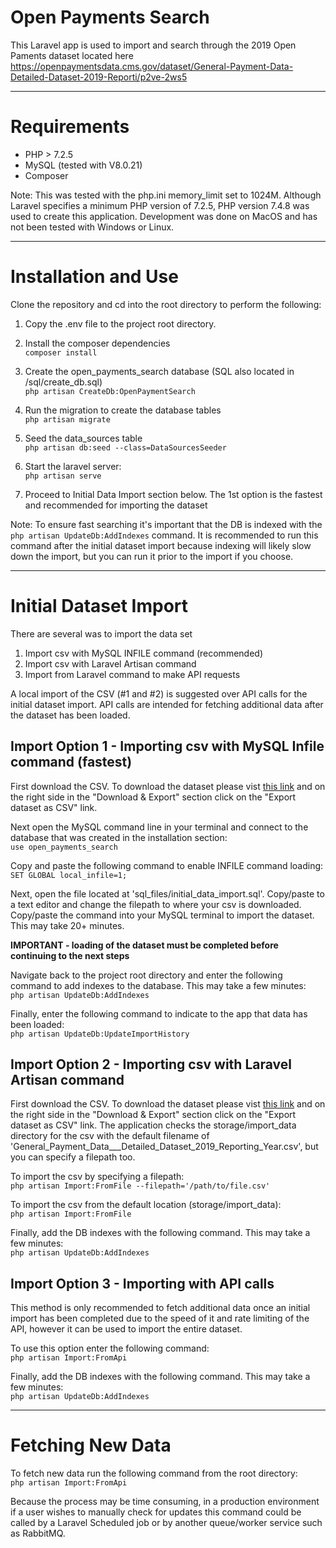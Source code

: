 # Open Payments Search
This Laravel app is used to import and search through the 2019 Open Paments dataset located here 
https://openpaymentsdata.cms.gov/dataset/General-Payment-Data-Detailed-Dataset-2019-Reporti/p2ve-2ws5

___

# Requirements
- PHP > 7.2.5
- MySQL (tested with V8.0.21)
- Composer

Note: This was tested with the php.ini memory_limit set to 1024M. Although Laravel specifies a minimum PHP version of 7.2.5, PHP version 7.4.8 was used to create this application. Development was done on MacOS and has not been tested with Windows or Linux.
___

# Installation and Use
Clone the repository and cd into the root directory to perform the following:

1. Copy the .env file to the project root directory.

2. Install the composer dependencies  
`composer install` 

3. Create the open_payments_search database (SQL also located in /sql/create_db.sql)  
`php artisan CreateDb:OpenPaymentSearch`

4. Run the migration to create the database tables   
`php artisan migrate`

5. Seed the data_sources table  
`php artisan db:seed --class=DataSourcesSeeder`

6. Start the laravel server:  
`php artisan serve`

7. Proceed to Initial Data Import section below. The 1st option is the fastest and recommended for importing the dataset

Note: To ensure fast searching it's important that the DB is indexed with the `php artisan UpdateDb:AddIndexes` command. It is recommended to run this command after the initial dataset import because indexing will likely slow down the import, but you can run it prior to the import if you choose.

___

# Initial Dataset Import

There are several was to import the data set
1. Import csv with MySQL INFILE command (recommended)
2. Import csv with Laravel Artisan command
3. Import from Laravel command to make API requests

A local import of the CSV (#1 and #2) is suggested over API calls for the initial dataset import. API calls are intended for fetching additional data after the dataset has been loaded.

## **Import Option 1 - Importing csv with MySQL Infile command (fastest)**

First download the CSV. To download the dataset please vist [this link](https://dev.socrata.com/foundry/openpaymentsdata.cms.gov/p2ve-2ws5) and on the right side in the "Download & Export" section click on the "Export dataset as CSV" link.

Next open the MySQL command line in your terminal and connect to the database that was created in the installation section:  
`use open_payments_search`

Copy and paste the following command to enable INFILE command loading:  
`SET GLOBAL local_infile=1;`

Next, open the file located at 'sql_files/initial_data_import.sql'. Copy/paste to a text editor and change the filepath to where your csv is downloaded. Copy/paste the command into your MySQL terminal to import the dataset. This may take 20+ minutes.

**IMPORTANT - loading of the dataset must be completed before continuing to the next steps**

Navigate back to the project root directory and enter the following command to add indexes to the database. This may take a few minutes:  
`php artisan UpdateDb:AddIndexes`

Finally, enter the following command to indicate to the app that data has been loaded:  
`php artisan UpdateDb:UpdateImportHistory`

## **Import Option 2 - Importing csv with Laravel Artisan command**

First download the CSV. To download the dataset please vist [this link](https://dev.socrata.com/foundry/openpaymentsdata.cms.gov/p2ve-2ws5) and on the right side in the "Download & Export" section click on the "Export dataset as CSV" link. The application checks the storage/import_data directory for the csv with the default filename of 'General_Payment_Data___Detailed_Dataset_2019_Reporting_Year.csv', but you can specify a filepath too.

To import the csv by specifying a filepath:  
`php artisan Import:FromFile --filepath='/path/to/file.csv'`

To import the csv from the default location (storage/import_data):  
`php artisan Import:FromFile`

Finally, add the DB indexes with the following command. This may take a few minutes:  
`php artisan UpdateDb:AddIndexes`

## **Import Option 3 - Importing with API calls** 

This method is only recommended to fetch additional data once an initial import has been completed due to the speed of it and rate limiting of the API, however it can be used to import the entire dataset.

To use this option enter the following command:  
`php artisan Import:FromApi`

Finally, add the DB indexes with the following command. This may take a few minutes:  
`php artisan UpdateDb:AddIndexes`

___
# Fetching New Data

To fetch new data run the following command from the root directory:  
`php artisan Import:FromApi`

Because the process may be time consuming, in a production environment if a user wishes to manually check for updates this command could be called by a Laravel Scheduled job or by another queue/worker service such as RabbitMQ.